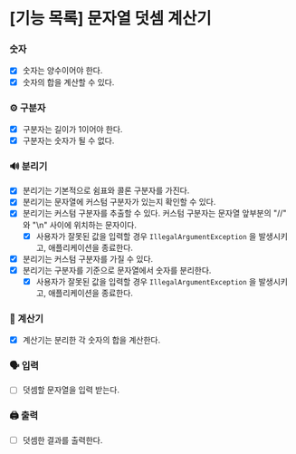# [기능 목록] 문자열 덧셈 계산기

### 숫자

- [x] 숫자는 양수이어야 한다.
- [x] 숫자의 합을 계산할 수 있다.

### ⚙️ 구분자

- [x] 구분자는 길이가 1이어야 한다.
- [x] 구분자는 숫자가 될 수 없다.

### 🔊 분리기

- [x] 분리기는 기본적으로 쉼표와 콜론 구분자를 가진다.
- [x] 분리기는 문자열에 커스텀 구분자가 있는지 확인할 수 있다.
- [x] 분리기는 커스텀 구분자를 추출할 수 있다. 커스텀 구분자는 문자열 앞부분의 "//" 와 "\n" 사이에 위치하는 문자이다.
  - [x] 사용자가 잘못된 값을 입력할 경우 `IllegalArgumentException` 을 발생시키고, 애플리케이션을 종료한다.
- [x] 분리기는 커스텀 구분자를 가질 수 있다.
- [x] 분리기는 구분자를 기준으로 문자열에서 숫자를 분리한다.
    - [x] 사용자가 잘못된 값을 입력할 경우 `IllegalArgumentException` 을 발생시키고, 애플리케이션을 종료한다.

### 📐 계산기

- [x] 계산기는 분리한 각 숫자의 합을 계산한다.

### 🗣️ 입력

- [ ] 덧셈할 문자열을 입력 받는다.

### 🖨️ 출력

- [ ] 덧셈한 결과를 출력한다.